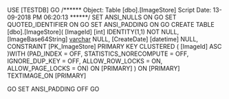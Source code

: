 USE [TESTDB]
GO
/****** Object:  Table [dbo].[ImageStore]    Script Date: 13-09-2018 PM 06:20:13 ******/
SET ANSI_NULLS ON
GO
SET QUOTED_IDENTIFIER ON
GO
SET ANSI_PADDING ON
GO
CREATE TABLE [dbo].[ImageStore](
	[ImageId] [int] IDENTITY(1,1) NOT NULL,
	[ImageBase64String] [varchar](max) NULL,
	[CreateDate] [datetime] NULL,
 CONSTRAINT [PK_ImageStore] PRIMARY KEY CLUSTERED 
(
	[ImageId] ASC
)WITH (PAD_INDEX = OFF, STATISTICS_NORECOMPUTE = OFF, IGNORE_DUP_KEY = OFF, ALLOW_ROW_LOCKS = ON, ALLOW_PAGE_LOCKS = ON) ON [PRIMARY]
) ON [PRIMARY] TEXTIMAGE_ON [PRIMARY]

GO
SET ANSI_PADDING OFF
GO
